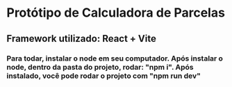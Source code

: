 # Protótipo de Calculadora de Parcelas

## Framework utilizado: React + Vite

### Para todar, instalar o node em seu computador. Após instalar o node, dentro da pasta do projeto, rodar: "npm i". Após instalado, você pode rodar o projeto com "npm run dev"
